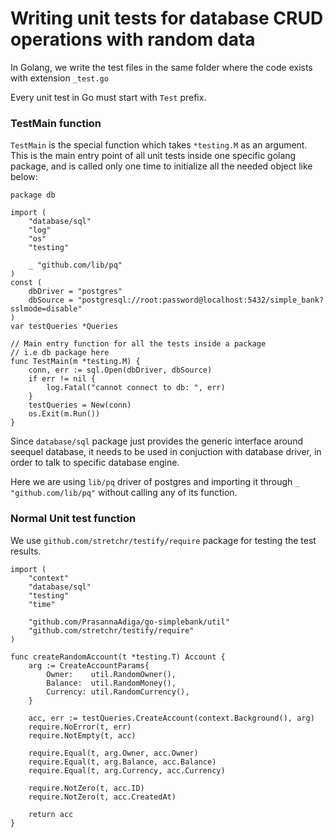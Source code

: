 # Writing unit tests for database CRUD operations with random data

In Golang, we write the test files in the same folder where the code exists with extension `_test.go`

Every unit test in Go must start with `Test` prefix. 

### TestMain function

`TestMain` is the special function which takes `*testing.M` as an argument. This is the main entry point of all unit tests inside one specific golang package, and is called only one time to initialize all the needed object like below:

```
package db

import (
	"database/sql"
	"log"
	"os"
	"testing"

	_ "github.com/lib/pq"
)
const (
	dbDriver = "postgres"
	dbSource = "postgresql://root:password@localhost:5432/simple_bank?sslmode=disable"
)
var testQueries *Queries

// Main entry function for all the tests inside a package
// i.e db package here
func TestMain(m *testing.M) {
	conn, err := sql.Open(dbDriver, dbSource)
	if err != nil {
		log.Fatal("cannot connect to db: ", err)
	}
	testQueries = New(conn)
	os.Exit(m.Run())
}
```

Since `database/sql` package just provides the generic interface around seequel database, it needs to be used in conjuction with database driver, in order to talk to specific database engine.  

Here we are using `lib/pq` driver of postgres and importing it through `_ "github.com/lib/pq"` without calling any of its function.

### Normal Unit test function

We use `github.com/stretchr/testify/require` package for testing the test results.

```
import (
	"context"
	"database/sql"
	"testing"
	"time"

	"github.com/PrasannaAdiga/go-simplebank/util"
	"github.com/stretchr/testify/require"
)

func createRandomAccount(t *testing.T) Account {
	arg := CreateAccountParams{
		Owner:    util.RandomOwner(),
		Balance:  util.RandomMoney(),
		Currency: util.RandomCurrency(),
	}

	acc, err := testQueries.CreateAccount(context.Background(), arg)
	require.NoError(t, err)
	require.NotEmpty(t, acc)

	require.Equal(t, arg.Owner, acc.Owner)
	require.Equal(t, arg.Balance, acc.Balance)
	require.Equal(t, arg.Currency, acc.Currency)

	require.NotZero(t, acc.ID)
	require.NotZero(t, acc.CreatedAt)

	return acc
}
```
